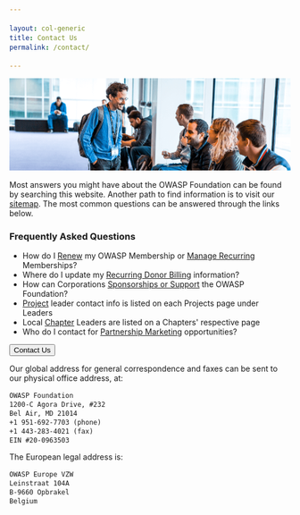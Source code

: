 ```yaml
---

layout: col-generic
title: Contact Us
permalink: /contact/

---
```


![Attendees at a Global AppSec Conference](/assets/images/web/about_header.png)

Most answers you might have about the OWASP Foundation can be found by searching this website. Another path to find information is to visit our [sitemap](/sitemap). The most common questions can be answered through the links below.

### Frequently Asked Questions

- How do I [Renew](/membership)  my OWASP Membership or [Manage Recurring](/manage-membership) Memberships?
- Where do I update my [Recurring Donor Billing](/manage-membership) information?
- How can Corporations [Sponsorships or Support](mailto:kelly.santalucia@owasp.com?subject=Corporate%20Sponsorships%20or%20Support) the OWASP Foundation?
- [Project](/projects) leader contact info is listed on each Projects page under Leaders
- Local [Chapter](/chapters) Leaders are listed on a Chapters' respective page
- Who do I contact for [Partnership Marketing](mailto:https://owasporg.atlassian.net/servicedesk/customer/portal/7) opportunities?

<a href="https://owasporg.atlassian.net/servicedesk/customer/portal/7/create/72" target="_blank" rel="noopener"><button class="cta-button dark">Contact Us</button></a>

Our global address for general correspondence and faxes can be sent to our physical office address, at: 

```
OWASP Foundation
1200-C Agora Drive, #232
Bel Air, MD 21014
+1 951-692-7703 (phone)
+1 443-283-4021 (fax)
EIN #20-0963503
```

The European legal address is:

```
OWASP Europe VZW
Leinstraat 104A
B-9660 Opbrakel
Belgium
```
